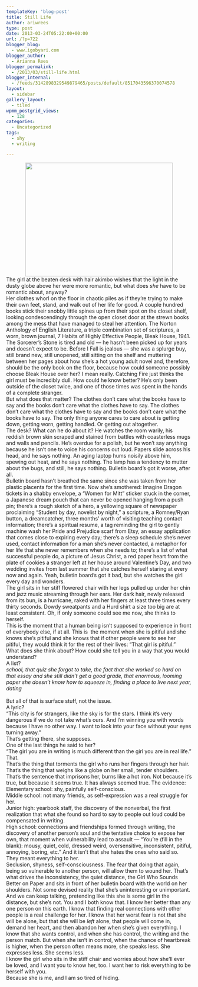 ```yaml
---
templateKey: 'blog-post'
title: Still Life
author: ariwrees
type: post
date: 2013-03-24T05:22:00+00:00
url: /?p=722
blogger_blog:
  - www.igobyari.com
blogger_author:
  - Arianna Rees
blogger_permalink:
  - /2013/03/still-life.html
blogger_internal:
  - /feeds/3142898329549879465/posts/default/8517043596370074578
layout:
  - sidebar
gallery_layout:
  - tiled
wpmm_postgrid_views:
  - 128
categories:
  - Uncategorized
tags:
  - shy
  - writing

---
```

<div dir="ltr" style="text-align: left;">
  <div style="clear: both; text-align: center;">
    <a style="margin-left: 1em; margin-right: 1em;" href="http://www.igobyari.com/wp-content/uploads/2013/03/images4-1.jpg"><img src="http://www.igobyari.com/wp-content/uploads/2013/03/images4.jpg" alt="" width="400" height="307" border="0" /></a>
  </div>
  
  <div>
  </div>
  
  <div>
    The girl at the beaten desk with hair akimbo wishes that the light in the dusty globe above her were more romantic, but what does <i>she</i> have to be romantic about, anyway?
  </div>
  
  <div>
  </div>
  
  <div>
    Her clothes whorl on the floor in chaotic piles as if they&#8217;re trying to make their own feet, stand, and walk out of her life for good. A couple hundred books stick their snobby little spines up from their spot on the closet shelf, looking condescendingly through the open closet door at the strewn books among the mess that have managed to steal her attention. The Norton Anthology of English Literature, a triple combination set of scriptures, a worn, brown journal, 7 Habits of Highly Effective People, Bleak House, 1941. The Sorcerer&#8217;s Stone is tired and old &#8212; he hasn&#8217;t been picked up for years and doesn&#8217;t expect to be. Before I Fall is jealous &#8212; she was a splurge buy, still brand new, still unopened, still sitting on the shelf and muttering between her pages about how she&#8217;s a hot young adult novel and, therefore, should be the only book on the floor, because how could someone possibly choose Bleak House over her? I mean really. Catching Fire just thinks the girl must be incredibly dull. How could he know better? He&#8217;s only been outside of the closet twice, and one of those times was spent in the hands of a complete stranger.
  </div>
  
  <div>
  </div>
  
  <div>
    But what does that matter? The clothes don&#8217;t care what the books have to say and the books don&#8217;t care what the clothes have to say. The clothes don&#8217;t care what the clothes have to say and the books don&#8217;t care what the books have to say. The only thing anyone cares to care about is getting down, getting worn, getting handled. Or getting out altogether.
  </div>
  
  <div>
  </div>
  
  <div>
    The desk? What can he do about it? He watches the room warily, his reddish brown skin scraped and stained from battles with coasterless mugs and walls and pencils. He&#8217;s overdue for a polish, but he won&#8217;t say anything because he isn&#8217;t one to voice his concerns out loud. Papers slide across his head, and he says nothing. An aging laptop hums noisily above him, spewing out heat, and he says nothing. The lamp has a tendency to mutter about the bugs, and still, he says nothing. Bulletin board&#8217;s got it worse, after all.
  </div>
  
  <div>
  </div>
  
  <div>
    Bulletin board hasn&#8217;t breathed the same since she was taken from her plastic placenta for the first time. Now she&#8217;s smothered: Imagine Dragon tickets in a shabby envelope, a &#8220;Women for Mitt&#8221; sticker stuck in the corner, a Japanese dream pouch that can never be opened hanging from a push pin; there&#8217;s a rough sketch of a hero, a yellowing square of newspaper proclaiming &#8220;Student by day, novelist by night,&#8221; a scripture, a Romney/Ryan button, a dreamcatcher, three months&#8217; worth of visiting teaching contact information; there&#8217;s a spiritual resume, a tag reminding the girl to gently machine wash her Pride and Prejudice scarf from Etsy, an essay application that comes close to expiring every day; there&#8217;s a sleep schedule she&#8217;s never used, contact information for a man she&#8217;s never contacted, a metaphor for her life that she never remembers when she needs to; there&#8217;s a list of what successful people do, a picture of Jesus Christ, a red paper heart from the plate of cookies a stranger left at her house around Valentine&#8217;s Day, and two wedding invites from last summer that she catches herself staring at every now and again. Yeah, bulletin board&#8217;s got it bad, but she watches the girl every day and wonders.
  </div>
  
  <div>
  </div>
  
  <div>
    The girl sits in her stiff flowered chair with her legs pulled up under her chin and jazz music streaming through her ears. Her dark hair, newly released from its bun, is a hurricane, raked with her fingers at least three times every thirty seconds. Dowdy sweatpants and a Hurd shirt a size too big are at least consistent. Oh, if only someone could see me now, she thinks to herself.
  </div>
  
  <div>
  </div>
  
  <div>
    This is the moment that a human being isn&#8217;t supposed to experience in front of everybody else, if at all. This is  the moment when she is pitiful and she knows she&#8217;s pitiful and she knows that if other people were to see her pitiful, they would think it for the rest of their lives: &#8220;That girl is pitiful.&#8221;
  </div>
  
  <div>
  </div>
  
  <div>
    What does she think about? How could she tell you in a way that you would understand?
  </div>
  
  <div>
  </div>
  
  <div>
    A list?<br /> <i>school, that quiz she forgot to take, the fact that she worked so hard on that essay and she still didn&#8217;t get a good grade, that enormous, looming paper she doesn&#8217;t know how to squeeze in, finding a place to live next year, dating</i>
  </div>
  
  <div>
    <i> </i>
  </div>
  
  <div>
    But all of that is surface stuff, not the issue.
  </div>
  
  <div>
  </div>
  
  <div>
    A lyric?<br /> &#8220;This city is for strangers, like the sky is for the stars. I think it&#8217;s very dangerous if we do not take what&#8217;s ours. And I&#8217;m winning you with words because I have no other way. I want to look into your face without your eyes turning away.&#8221;
  </div>
  
  <div>
  </div>
  
  <div>
    That&#8217;s getting there, she supposes.
  </div>
  
  <div>
  </div>
  
  <div>
    One of the last things he said to her?<br /> &#8220;The girl you are in writing is much different than the girl you are in real life.&#8221;
  </div>
  
  <div>
  </div>
  
  <div>
    That.
  </div>
  
  <div>
  </div>
  
  <div>
    That&#8217;s the thing that torments the girl who runs her fingers through her hair. That&#8217;s the thing that weighs like a globe on her small, tender shoulders. That&#8217;s the sentence that imprisons her, burns like a hot iron. Not because it&#8217;s true, but because it seems true. It has always seemed true. The evidence:
  </div>
  
  <div>
  </div>
  
  <div>
    Elementary school: shy, painfully self-conscious.
  </div>
  
  <div>
    Middle school: not many friends, as self-expression was a real struggle for her.
  </div>
  
  <div>
    Junior high: yearbook staff, the discovery of the nonverbal, the first realization that what she found so hard to say to people out loud could be compensated in writing.
  </div>
  
  <div>
    High school: connections and friendships formed through writing, the discovery of another person&#8217;s soul and the tentative choice to expose her own, that moment when vulnerability lead to assault &#8212; &#8220;You&#8217;re (fill in the blank): mousy, quiet, cold, dressed weird, oversensitive, inconsistent, pitiful, annoying, boring, etc.&#8221; And it isn&#8217;t that she hates the ones who said so. They meant everything to her.
  </div>
  
  <div>
  </div>
  
  <div>
    Seclusion, shyness, self-consciousness. The fear that doing that again, being so vulnerable to another person, will allow them to wound her. That&#8217;s what drives the inconsistency, the quiet distance, the Girl Who Sounds Better on Paper and sits in front of her bulletin board with the world on her shoulders. Not some devised reality that she&#8217;s uninteresting or unimportant.
  </div>
  
  <div>
  </div>
  
  <div>
    And we can keep talking, pretending like this she is some girl in the distance, but she&#8217;s not. You and I both know that. I know her better than any one person on this earth. I know that finding real connections with other people is a real challenge for her. I know that her worst fear is not that she will be alone, but that she will be <i>left </i>alone, that people will come in, demand her heart, and then abandon her when she&#8217;s given everything. I know that she wants control, and when she has control, the writing and the person match. But when she isn&#8217;t in control, when the chance of heartbreak is higher, when the person often means more, she speaks less. She expresses less. She seems less.
  </div>
  
  <div>
  </div>
  
  <div>
    I know the girl who sits in the stiff chair and worries about how she&#8217;ll ever be loved, and I want you to know her, too. I want her to risk everything to be herself with you.
  </div>
  
  <div>
  </div>
  
  <div>
    Because she is me, and I am so tired of hiding.
  </div>
</div>
